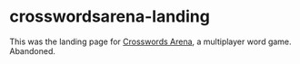 crosswordsarena-landing
=======================

This was the landing page for [Crosswords Arena](http://crosswordsarena.com), a multiplayer word game. Abandoned.
